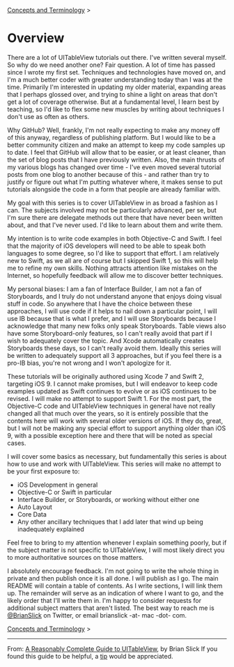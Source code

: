 [Concepts and Terminology](../01.Concepts/Concepts.md) >

# Overview

There are a lot of UITableView tutorials out there. I've written several myself. So why do we need another one? Fair question. A lot of time has passed since I wrote my first set. Techniques and technologies have moved on, and I'm a much better coder with greater understanding today than I was at the time. Primarily I'm interested in updating my older material, expanding areas that I perhaps glossed over, and trying to shine a light on areas that don't get a lot of coverage otherwise. But at a fundamental level, I learn best by teaching, so I'd like to flex some new muscles by writing about techniques I don't use as often as others.

Why GitHub? Well, frankly, I'm not really expecting to make any money off of this anyway, regardless of publishing platform. But I would like to be a better community citizen and make an attempt to keep my code samples up to date. I feel that GitHub will allow that to be easier, or at least cleaner, than the set of blog posts that I have previously written. Also, the main thrusts of my various blogs has changed over time - I've even moved several tutorial posts from one blog to another because of this - and rather than try to justify or figure out what I'm putting whatever where, it makes sense to put tutorials alongside the code in a form that people are already familiar with.

My goal with this series is to cover UITableView in as broad a fashion as I can. The subjects involved may not be particularly advanced, per se, but I'm sure there are delegate methods out there that have never been written about, and that I've never used. I'd like to learn about them and write them.

My intention is to write code examples in both Objective-C and Swift. I feel that the majority of iOS developers will need to be able to speak both languages to some degree, so I'd like to support that effort. I am relatively new to Swift, as we all are of course but I skipped Swift 1, so this will help me to refine my own skills. Nothing attracts attention like mistakes on the Internet, so hopefully feedback will allow me to discover better techniques.

My personal biases: I am a fan of Interface Builder, I am not a fan of Storyboards, and I truly do not understand anyone that enjoys doing visual stuff in code. So anywhere that I have the choice between these approaches, I will use code if it helps to nail down a particular point, I will use IB because that is what I prefer, and I will use Storyboards because I acknowledge that many new folks only speak Storyboards. Table views also have some Storyboard-only features, so I can't really avoid that part if I wish to adequately cover the topic. And Xcode automatically creates Storyboards these days, so I can't really avoid them. Ideally this series will be written to adequately support all 3 approaches, but if you feel there is a pro-IB bias, you're not wrong and I won't apologize for it.

These tutorials will be originally authored using Xcode 7 and Swift 2, targeting iOS 9. I cannot make promises, but I will endeavor to keep code examples updated as Swift continues to evolve or as iOS continues to be revised. I will make no attempt to support Swift 1. For the most part, the Objective-C code and UITableView techniques in general have not really changed all that much over the years, so it is entirely possible that the contents here will work with several older versions of iOS. If they do, great, but I will not be making any special effort to support anything older than iOS 9, with a possible exception here and there that will be noted as special cases.

I will cover some basics as necessary, but fundamentally this series is about how to use and work with UITableView. This series will make no attempt to be your first exposure to:
* iOS Development in general
* Objective-C or Swift in particular
* Interface Builder, or Storyboards, or working without either one
* Auto Layout
* Core Data
* Any other ancillary techniques that I add later that wind up being inadequately explained

Feel free to bring to my attention whenever I explain something poorly, but if the subject matter is not specific to UITableView, I will most likely direct you to more authoritative sources on those matters.

I absolutely encourage feedback. I'm not going to write the whole thing in private and then publish once it is all done. I will publish as I go. The main README will contain a table of contents. As I write sections, I will link them up. The remainder will serve as an indication of where I want to go, and the likely order that I'll write them in. I'm happy to consider requests for additional subject matters that aren't listed. The best way to reach me is [@BrianSlick](http://twitter.com/BrianSlick) on Twitter, or email brianslick -at- mac -dot- com.

[Concepts and Terminology](../01.Concepts/Concepts.md) >

---
From:
[A Reasonably Complete Guide to UITableView](https://github.com/BriTerIdeas/Book-UITableViewGuide), by Brian Slick
If you found this guide to be helpful, a [tip](http://bit.ly/AW4Cc) would be appreciated.
